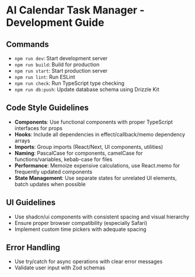 # AI Calendar Task Manager - Development Guide

## Commands
- `npm run dev`: Start development server
- `npm run build`: Build for production
- `npm run start`: Start production server
- `npm run lint`: Run ESLint
- `npm run check`: Run TypeScript type checking
- `npm run db:push`: Update database schema using Drizzle Kit

## Code Style Guidelines
- **Components**: Use functional components with proper TypeScript interfaces for props
- **Hooks**: Include all dependencies in effect/callback/memo dependency arrays
- **Imports**: Group imports (React/Next, UI components, utilities)
- **Naming**: PascalCase for components, camelCase for functions/variables, kebab-case for files
- **Performance**: Memoize expensive calculations, use React.memo for frequently updated components
- **State Management**: Use separate states for unrelated UI elements, batch updates when possible

## UI Guidelines
- Use shadcn/ui components with consistent spacing and visual hierarchy
- Ensure proper browser compatibility (especially Safari)
- Implement custom time pickers with adequate spacing

## Error Handling
- Use try/catch for async operations with clear error messages
- Validate user input with Zod schemas